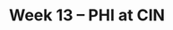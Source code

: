 ---
layout: game
title: Week 13 – PHI at CIN
season: 2016
game_id: 2016_13_PHI_CIN
away_team: PHI
home_team: CIN
---